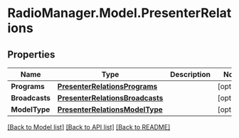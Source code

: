 # RadioManager.Model.PresenterRelations
## Properties

Name | Type | Description | Notes
------------ | ------------- | ------------- | -------------
**Programs** | [**PresenterRelationsPrograms**](PresenterRelationsPrograms.md) |  | [optional] 
**Broadcasts** | [**PresenterRelationsBroadcasts**](PresenterRelationsBroadcasts.md) |  | [optional] 
**ModelType** | [**PresenterRelationsModelType**](PresenterRelationsModelType.md) |  | [optional] 

[[Back to Model list]](../README.md#documentation-for-models) [[Back to API list]](../README.md#documentation-for-api-endpoints) [[Back to README]](../README.md)

